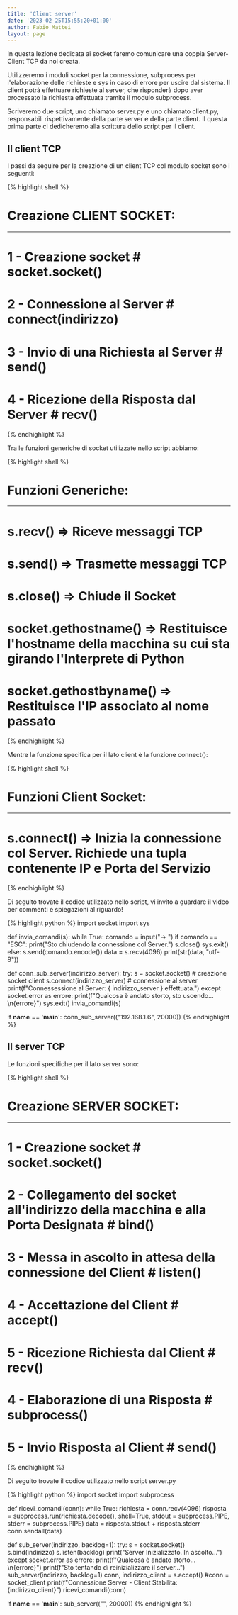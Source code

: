 ```yaml
---
title: 'Client server'
date: '2023-02-25T15:55:20+01:00'
author: Fabio Mattei
layout: page
---
```


In questa lezione dedicata ai socket faremo comunicare una coppia Server-Client TCP da noi creata.

Utilizzeremo i moduli socket per la connessione, subprocess per l'elaborazione delle richieste e sys in caso di errore per uscire dal sistema. Il client potrà effettuare richieste al server, che risponderà dopo aver processato la richiesta effettuata tramite il modulo subprocess.

Scriveremo due script, uno chiamato server.py e uno chiamato client.py, responsabili rispettivamente della parte server e della parte client. Il questa prima parte ci dedicheremo alla scrittura dello script per il client.

## Il client TCP

I passi da seguire per la creazione di un client TCP col modulo socket sono i seguenti:

{% highlight shell %}
# Creazione CLIENT SOCKET:
--------------------------------
# 1 - Creazione socket                      # socket.socket()
# 2 - Connessione al Server                 # connect(indirizzo)
# 3 - Invio di una Richiesta al Server      # send()
# 4 - Ricezione della Risposta dal Server   # recv()
{% endhighlight %}

Tra le funzioni generiche di socket utilizzate nello script abbiamo:

{% highlight shell %}
# Funzioni Generiche:
--------------------------------
# s.recv()                => Riceve messaggi TCP
# s.send()                => Trasmette messaggi TCP
# s.close()               => Chiude il Socket
# socket.gethostname()    => Restituisce l'hostname della macchina su cui sta girando l'Interprete di Python
# socket.gethostbyname()  => Restituisce l'IP associato al nome passato
{% endhighlight %}

Mentre la funzione specifica per il lato client è la funzione connect():

{% highlight shell %}
# Funzioni Client Socket:
--------------------------------
# s.connect()    => Inizia la connessione col Server. Richiede una tupla contenente IP e Porta del Servizio
{% endhighlight %}

Di seguito trovate il codice utilizzato nello script, vi invito a guardare il video per commenti e spiegazioni al riguardo!

{% highlight python %}
import socket
import sys

def invia_comandi(s):
    while True:
        comando = input("-> ")
        if comando == "ESC":
            print("Sto chiudendo la connessione col Server.")
            s.close()
            sys.exit()
        else:
            s.send(comando.encode())
            data = s.recv(4096)
            print(str(data, "utf-8"))

def conn_sub_server(indirizzo_server):
    try:
        s = socket.socket()             # creazione socket client
        s.connect(indirizzo_server)     # connessione al server
        print(f"Connessessione al Server: { indirizzo_server } effettuata.")
    except socket.error as errore:
        print(f"Qualcosa è andato storto, sto uscendo... \n{errore}")
        sys.exit()
    invia_comandi(s)

if __name__ == '__main__':
    conn_sub_server(("192.168.1.6", 20000))
{% endhighlight %}


## Il server TCP

Le funzioni specifiche per il lato server sono:

{% highlight shell %}
# Creazione SERVER SOCKET:
--------------------------------
# 1 - Creazione socket                                                              # socket.socket()
# 2 - Collegamento del socket all'indirizzo della macchina e alla Porta Designata   # bind()
# 3 - Messa in ascolto in attesa della connessione del Client                       # listen()
# 4 - Accettazione del Client                                                       # accept()
# 5 - Ricezione Richiesta dal Client                                                # recv()
# 4 - Elaborazione di una Risposta                                                  # subprocess()
# 5 - Invio Risposta al Client                                                      # send()
{% endhighlight %}

Di seguito trovate il codice utilizzato nello script server.py

{% highlight python %}
import socket
import subprocess


def ricevi_comandi(conn):
    while True:
        richiesta = conn.recv(4096)
        risposta = subprocess.run(richiesta.decode(), shell=True, stdout = subprocess.PIPE, stderr = subprocess.PIPE)
        data = risposta.stdout + risposta.stderr
        conn.sendall(data)


def sub_server(indirizzo, backlog=1):
    try:
        s = socket.socket()
        s.bind(indirizzo)
        s.listen(backlog)
        print("Server Inizializzato. In ascolto...")
    except socket.error as errore:
        print(f"Qualcosa è andato storto... \n{errore}")
        print(f"Sto tentando di reinizializzare il server...")
        sub_server(indirizzo, backlog=1)
    conn, indirizzo_client = s.accept() #conn = socket_client
    print(f"Connessione Server - Client Stabilita: {indirizzo_client}")
    ricevi_comandi(conn)


if __name__ == '__main__':
    sub_server(("", 20000))
{% endhighlight %}
